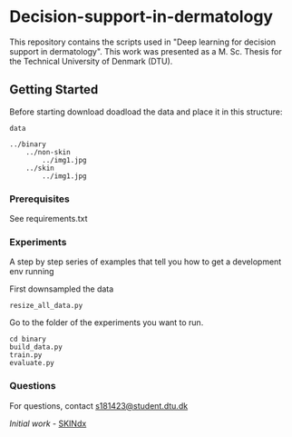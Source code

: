 # Decision-support-in-dermatology

This repository contains the scripts used in "Deep learning for decision support in dermatology". This work was presented as a M. Sc. Thesis for the Technical University of Denmark (DTU).

## Getting Started

Before starting download doadload the data and place it in this structure:
```
data

../binary
    ../non-skin
        ../img1.jpg
    ../skin
        ../img1.jpg
```
### Prerequisites

See requirements.txt

### Experiments

A step by step series of examples that tell you how to get a development env running

First downsampled the data

```
resize_all_data.py
```

Go to the folder of the experiments you want to run.

```
cd binary
build_data.py
train.py
evaluate.py
```

### Questions

For questions, contact s181423@student.dtu.dk

*Initial work* - [SKINdx](https://github.com/kalilamali/SKINdx)
